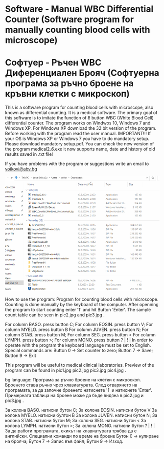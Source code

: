 # Software - Manual WBC Differential Counter (Software program for manually counting blood cells with microscope)
# Софтуер - Ръчен WBC Диференциален Брояч (Софтуерна програма за ръчно броене на кръвни клетки с микроскоп)

This is a software program for counting blood cells with microscope, also known as differential counting. It is a medical software. The primary goal of this software is to imitate the function of 8 button WBC (White Blood Cell) differential counter.
The program works on Windwos 10, Windows 7 and Windows XP. For Windows XP download the 32 bit version of the program. Before working with the program read the user manual.
IMPORTANT!!! If your OS is Windows XP or Windows 7 you have to do mandatory setup. Please download mandatory setup.pdf.
You can check the new version of the program medical2_6.exe it now supports name, date and history of old results saved in .txt file!

If you have problems with the program or suggestions write an email to voikovi@abv.bg

![Animation](animation_2.gif)

How to use the program:
Program for counting blood cells with microscope.
Counting is done manually by the keyboard of the computer.
After openning the program to start counting  enter '1' and hit Button 'Enter'.
The sample count table can be seen in  pic2.jpg and pic3.jpg .

For column BASO. press button C; For column EOSIN. press button V; For column MYELO. press button B
For column JUVEN. press button N; For column STAB. press button M; For column SEG. press button <
For column LYMPH. press button >; For column MONO. press button ?
| ! | In order to operate with the program the keyboard language must be set to English.
Special commands are: Button 0 -> Set counter to zero; Button 7 -> Save; Button 9 -> Exit

This program will be useful to medical clinical laboratories.
Preview of the program can be found in pic1.jpg pic2.jpg pic3.jpg pic4.jpg .

bg language:
Програма за ръчно броене на клетки с микроскоп.
Броенето става ръчно чрез клавиатурата.
След отварянето на програмата, за да започне броенето натиснете '1' и натиснете 'Enter'.
Примерната таблица на броене може да бъде видяна в pic2.jpg и pic3.jpg .

За колона BASO. натисни бутон C; За колона EOSIN. натисни бутон V За колона MYELO. натисни бултон B
За колона JUVEN. натисни бутон N; За колона STAB. натисни бутон M; За колона SEG. натисни бутон <
За колона LYMPH. натисни бутон >; За колона MONO. натисни бутон ?
| ! | За да работи програмата, екикът на клавиатурата трябва да е английски.
Специални команди по време на броене Бутон 0 -> нулиране на брояча; Бутон 7 -> Запис във файл; Бутон 9 -> Изход.
